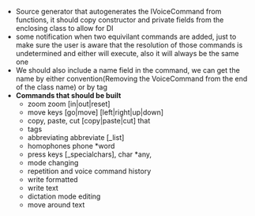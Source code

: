 - Source generator that autogenerates the IVoiceCommand from functions, it should copy constructor and private fields
  from the enclosing class to allow for DI
- some notification when two equivilant commands are added, just to make sure the user is aware that the resolution of
  those commands is undetermined and either will execute, also it will always be the same one
- We should also include a name field in the command, we can get the name by either convention(Removing the VoiceCommand
  from the end of the class name) or by tag
- **Commands that should be built**
    - zoom zoom [in|out|reset]
    - move keys [go|move] [left|right|up|down]
    - copy, paste, cut [copy|paste|cut] that
    - tags
    - abbreviating abbreviate [_list]
    - homophones phone *word
    - press keys [_specialchars], char *any,
    - mode changing
    - repetition and voice command history
    - write formatted
    - write text
    - dictation mode editing
    - move around text